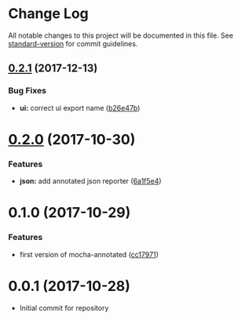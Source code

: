 # Change Log

All notable changes to this project will be documented in this file. See [standard-version](https://github.com/conventional-changelog/standard-version) for commit guidelines.

<a name="0.2.1"></a>
## [0.2.1](https://github.com/nwronski/mocha-annotated/compare/v0.2.0...v0.2.1) (2017-12-13)


### Bug Fixes

* **ui:** correct ui export name ([b26e47b](https://github.com/nwronski/mocha-annotated/commit/b26e47b))



<a name="0.2.0"></a>
# [0.2.0](https://github.com/nwronski/mocha-annotated/compare/v0.1.0...v0.2.0) (2017-10-30)


### Features

* **json:** add annotated json reporter ([6a1f5e4](https://github.com/nwronski/mocha-annotated/commit/6a1f5e4))



<a name="0.1.0"></a>
# 0.1.0 (2017-10-29)


### Features

* first version of mocha-annotated ([cc17971](https://github.com/nwronski/mocha-annotated/commit/cc17971))



<a name="0.0.1"></a>
# 0.0.1 (2017-10-28)
- Initial commit for repository
